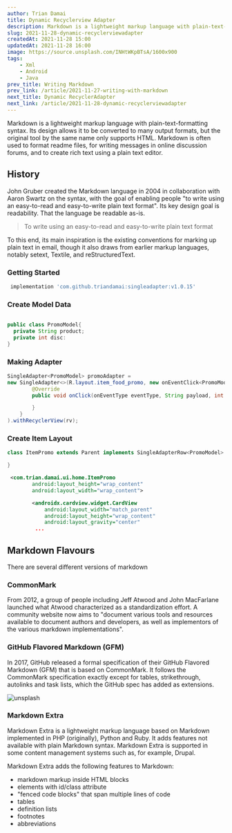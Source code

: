 ```yaml
---
author: Trian Damai
title: Dynamic Recyclerview Adapter
description: Markdown is a lightweight markup language with plain-text-formatting syntax. Its design allows it to be converted to many output formats, but the original tool by the same name only supports HTML.
slug: 2021-11-28-dynamic-recyclerviewadapter
createdAt: 2021-11-28 15:00
updatedAt: 2021-11-28 16:00
image: https://source.unsplash.com/INHtWKpBTsA/1600x900
tags:
    - Xml
    - Android
    - Java
prev_title: Writing Markdown
prev_link: /article/2021-11-27-writing-with-markdown
next_title: Dynamic RecyclerAdapter
next_link: /article/2021-11-28-dynamic-recyclerviewadapter
---
```


 Markdown is a lightweight markup language with plain-text-formatting syntax. Its design allows it to be converted to many output formats, but the original tool by the same name only supports HTML. Markdown is often used to format readme files, for writing messages in online discussion forums, and to create rich text using a plain text editor.

## History

John Gruber created the Markdown language in 2004 in collaboration with Aaron Swartz on the syntax, with the goal of enabling people "to write using an easy-to-read and easy-to-write plain text format". Its key design goal is readability. That the language be readable as-is.

> To write using an easy-to-read and easy-to-write plain text format

To this end, its main inspiration is the existing conventions for marking up plain text in email, though it also draws from earlier markup languages, notably setext, Textile, and reStructuredText.

### Getting Started
```groovy
 implementation 'com.github.triandamai:singleadapter:v1.0.15'
```
### Create Model Data
```java

public class PromoModel{
  private String product;
  private int disc:
}

```
### Making Adapter

```java
SingleAdapter<PromoModel> promoAdapter = 
new SingleAdapter<>(R.layout.item_food_promo, new onEventClick<PromoModel>() {
        @Override
        public void onClick(onEventType eventType, String payload, int position) {

        }
    }
).withRecyclerView(rv);
```
### Create Item Layout
```java
class ItemPromo extends Parent implements SingleAdapterRow<PromoModel> {

}

```
```xml
 <com.trian.damai.ui.home.ItemPromo
        android:layout_height="wrap_content"
        android:layout_width="wrap_content">

        <androidx.cardview.widget.CardView
            android:layout_width="match_parent"
            android:layout_height="wrap_content"
            android:layout_gravity="center"
         ...
```
## Markdown Flavours

There are several different versions of markdown

### CommonMark

From 2012, a group of people including Jeff Atwood and John MacFarlane launched what Atwood characterized as a standardization effort. A community website now aims to "document various tools and resources available to document authors and developers, as well as implementors of the various markdown implementations".

### GitHub Flavored Markdown (GFM)

In 2017, GitHub released a formal specification of their GitHub Flavored Markdown (GFM) that is based on CommonMark. It follows the CommonMark specification exactly except for tables, strikethrough, autolinks and task lists, which the GitHub spec has added as extensions.

![unsplash](https://source.unsplash.com/3igFnx0L2pY/640x360)

### Markdown Extra

Markdown Extra is a lightweight markup language based on Markdown implemented in PHP (originally), Python and Ruby. It adds features not available with plain Markdown syntax. Markdown Extra is supported in some content management systems such as, for example, Drupal.

Markdown Extra adds the following features to Markdown:

- markdown markup inside HTML blocks
- elements with id/class attribute
- "fenced code blocks" that span multiple lines of code
- tables
- definition lists
- footnotes
- abbreviations